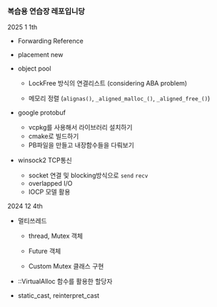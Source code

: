 ### 복습용 연습장 레포입니당

2025 1 1th

- Forwarding Reference

- placement new

- object pool
  
  - LockFree 방식의 연결리스트 (considering ABA problem)
  
  - 메모리 정렬 (`alignas()`, `_aligned_malloc_()`, `_aligned_free_()`)

- google protobuf
  
  - vcpkg를 사용해서 라이브러리 설치하기
  - cmake로 빌드하기
  - PB파일을 만들고 내장함수들을 다뤄보기

- winsock2 TCP통신
  
  - socket 연결 및 blocking방식으로 `send` `recv`
  - overlapped I/O
  - IOCP 모델 활용



2024 12 4th

- 멀티쓰레드
  
  - thread, Mutex 객체
  
  - Future 객체
  
  - Custom Mutex 클래스 구현

- ::VirtualAlloc 함수를 활용한 할당자

- static_cast, reinterpret_cast
